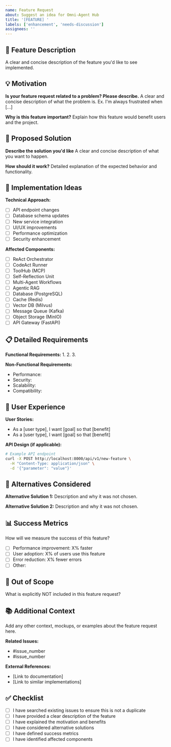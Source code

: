 ```yaml
---
name: Feature Request
about: Suggest an idea for Omni-Agent Hub
title: '[FEATURE] '
labels: ['enhancement', 'needs-discussion']
assignees: ''
---
```


## 🚀 Feature Description

A clear and concise description of the feature you'd like to see implemented.

## 💡 Motivation

**Is your feature request related to a problem? Please describe.**
A clear and concise description of what the problem is. Ex. I'm always frustrated when [...]

**Why is this feature important?**
Explain how this feature would benefit users and the project.

## 🎯 Proposed Solution

**Describe the solution you'd like**
A clear and concise description of what you want to happen.

**How should it work?**
Detailed explanation of the expected behavior and functionality.

## 🔧 Implementation Ideas

**Technical Approach:**
- [ ] API endpoint changes
- [ ] Database schema updates
- [ ] New service integration
- [ ] UI/UX improvements
- [ ] Performance optimization
- [ ] Security enhancement

**Affected Components:**
- [ ] ReAct Orchestrator
- [ ] CodeAct Runner
- [ ] ToolHub (MCP)
- [ ] Self-Reflection Unit
- [ ] Multi-Agent Workflows
- [ ] Agentic RAG
- [ ] Database (PostgreSQL)
- [ ] Cache (Redis)
- [ ] Vector DB (Milvus)
- [ ] Message Queue (Kafka)
- [ ] Object Storage (MinIO)
- [ ] API Gateway (FastAPI)

## 📋 Detailed Requirements

**Functional Requirements:**
1. 
2. 
3. 

**Non-Functional Requirements:**
- Performance: 
- Security: 
- Scalability: 
- Compatibility: 

## 🎨 User Experience

**User Stories:**
- As a [user type], I want [goal] so that [benefit]
- As a [user type], I want [goal] so that [benefit]

**API Design (if applicable):**
```bash
# Example API endpoint
curl -X POST http://localhost:8000/api/v1/new-feature \
  -H "Content-Type: application/json" \
  -d '{"parameter": "value"}'
```

## 🔄 Alternatives Considered

**Alternative Solution 1:**
Description and why it was not chosen.

**Alternative Solution 2:**
Description and why it was not chosen.

## 📊 Success Metrics

How will we measure the success of this feature?
- [ ] Performance improvement: X% faster
- [ ] User adoption: X% of users use this feature
- [ ] Error reduction: X% fewer errors
- [ ] Other: 

## 🚫 Out of Scope

What is explicitly NOT included in this feature request?

## 📚 Additional Context

Add any other context, mockups, or examples about the feature request here.

**Related Issues:**
- #issue_number
- #issue_number

**External References:**
- [Link to documentation]
- [Link to similar implementations]

## ✅ Checklist

- [ ] I have searched existing issues to ensure this is not a duplicate
- [ ] I have provided a clear description of the feature
- [ ] I have explained the motivation and benefits
- [ ] I have considered alternative solutions
- [ ] I have defined success metrics
- [ ] I have identified affected components
